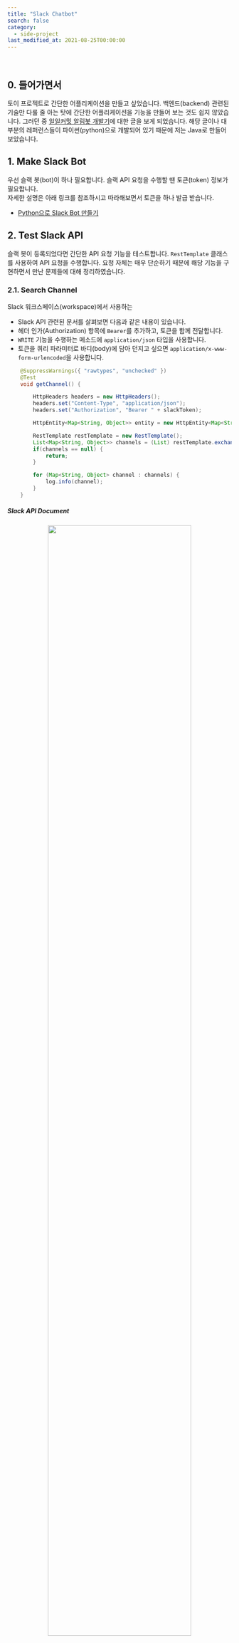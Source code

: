 ```yaml
---
title: "Slack Chatbot"
search: false
category:
  - side-project
last_modified_at: 2021-08-25T00:00:00
---
```


<br/>

## 0. 들어가면서

토이 프로젝트로 간단한 어플리케이션을 만들고 싶었습니다. 
백엔드(backend) 관련된 기술만 다룰 줄 아는 탓에 간단한 어플리케이션을 기능을 만들어 보는 것도 쉽지 않았습니다. 
그러던 중 [일일커밋 알림봇 개발기][mingrammer-blog-link]에 대한 글을 보게 되었습니다. 
해당 글이나 대부분의 레퍼런스들이 파이썬(python)으로 개발되어 있기 때문에 저는 Java로 만들어보았습니다. 

## 1. Make Slack Bot 

우선 슬랙 봇(bot)이 하나 필요합니다. 
슬랙 API 요청을 수행할 땐 토큰(token) 정보가 필요합니다.  
자세한 설명은 아래 링크를 참조하시고 따라해보면서 토큰을 하나 발급 받습니다.

* [Python으로 Slack Bot 만들기][python-slack-chatbot-blog-link] 

## 2. Test Slack API

슬랙 봇이 등록되었다면 간단한 API 요청 기능을 테스트합니다. 
`RestTemplate` 클래스를 사용하여 API 요청을 수행합니다. 
요청 자체는 매우 단순하기 때문에 해당 기능을 구현하면서 만난 문제들에 대해 정리하였습니다. 

### 2.1. Search Channel 

Slack 워크스페이스(workspace)에서 사용하는 

* Slack API 관련된 문서를 살펴보면 다음과 같은 내용이 있습니다. 
* 헤더 인가(Authorization) 항목에 `Bearer`를 추가하고, 토큰을 함께 전달합니다.
* `WRITE` 기능을 수행하는 메소드에 `application/json` 타입을 사용합니다.
* 토큰을 쿼리 파라미터로 바디(body)에 담아 던지고 싶으면 `application/x-www-form-urlencoded`을 사용합니다.

```java
    @SuppressWarnings({ "rawtypes", "unchecked" })
    @Test
    void getChannel() {

        HttpHeaders headers = new HttpHeaders();
        headers.set("Content-Type", "application/json");
        headers.set("Authorization", "Bearer " + slackToken);

        HttpEntity<Map<String, Object>> entity = new HttpEntity<Map<String, Object>>(headers);

        RestTemplate restTemplate = new RestTemplate();
        List<Map<String, Object>> channels = (List) restTemplate.exchange("https://slack.com/api/conversations.list", HttpMethod.GET, entity, Map.class).getBody().get("channels");
        if(channels == null) {
            return;
        }

        for (Map<String, Object> channel : channels) {
            log.info(channel);
        }
    }
```

##### Slack API Document

<p align="center">
    <img src="/images/side-project-slack-chatbot-1.JPG" width="80%" class="image__border">
</p>

### 2.2. Write Message on Slack Channel

채널에 글 작성을 위한 API 요청 코드를 작성합니다.

```java
    @SuppressWarnings({ "unchecked", "rawtypes" })
    @Test
    void postSomeMessage() {

        HttpHeaders headers = new HttpHeaders();
        headers.set("Content-Type", "application/json");
        headers.set("Authorization", "Bearer " + slackToken);

        HttpEntity<Map<String, Object>> entity = new HttpEntity<Map<String, Object>>(headers);

        RestTemplate restTemplate = new RestTemplate();

        Map<String, Object> response = restTemplate.exchange("https://slack.com/api/conversations.history?channel=C01TD73AZEF", HttpMethod.GET, entity, Map.class).getBody();
        List<Map<String, Object>> messages = (List) response.get("messages");
        if (messages == null || messages.isEmpty()) {
            return;
        }

        Map<String, Object> body = new HashMap<>();
        body.put("text", "Hello slack-chatbot");
        body.put("reply_broadcast", true);
        // body.put("thread_ts", messages.get(0).get("ts"));
        body.put("channel", "C01TD73AZEF");

        headers = new HttpHeaders();
        headers.set("Content-Type", "application/json");
        headers.set("Authorization", "Bearer " + slackToken);

        entity = new HttpEntity<Map<String, Object>>(body, headers);

        log.info("result: " + restTemplate.exchange("https://slack.com/api/chat.postMessage", HttpMethod.POST, entity, Map.class).getBody());
    }
```

##### Result of Write Message on Slack Channel

<p align="left">
    <img src="/images/side-project-slack-chatbot-2.JPG" width="35%" class="image__border">
</p>

## 3. Test GitHub API

슬랙에 필요한 API 요청은 모두 확인하였습니다. 
이번엔 깃허브(github) API 요청을 테스트합니다.

### 3.1. Github API Document

Java를 사용한 어플리케이션은 주로 **`github-api`** 라이브러리를 사용하는 것으로 보입니다. 
찾아보니 해당 라이브러리에서 필요한 기능을 따로 제공하지 않는 것으로 보여 직접 구현하기로 결정했습니다. 
다음과 같은 기능이 필요했습니다. 

> 특정 사용자의 저장소(repository) 정보들과 해당 저장소에 오늘 푸시(push)한 이력을 확인한다. 

API 문서를 찾아보니 원하는 기능을 제공하는 엔드포인트(endpoint)가 있었습니다. 
해당 API를 사용하기로 결정했습니다. 

* GET 요청을 보냅니다.
* /users/{username}/repos 경로를 호출합니다.
* 다음과 같은 파라미터가 필요합니다.
    * accept
    * username
    * type
    * sort
    * direction
    * per_page

<p align="center">
    <img src="/images/side-project-slack-chatbot-3.JPG" width="80%" class="image__border">
</p>

### 3.2. Check Push History for Github Repository

* API 요청을 통해 다음과 같은 데이터를 추출합니다.
* 저장소 이름과 푸시 시간을 확인합니다.

```java
    @SuppressWarnings({ "unchecked" })
    @Test
    void test() throws IOException {

        HttpHeaders headers = new HttpHeaders();
        headers.set("Content-Type", "application/json");

        HttpEntity<Map<String, Object>> entity = new HttpEntity<Map<String, Object>>(headers);

        RestTemplate restTemplate = new RestTemplate();
        List<Map<String, Object>> repoList = restTemplate.exchange("https://api.github.com/users/junhyunny/repos", HttpMethod.GET, entity, List.class).getBody();
        for (Map<String, Object> repo : repoList) {
            log.info("repo url: " + repo.get("name"));
            log.info("pushed_at: " + repo.get("pushed_at"));
            String time = (String) repo.get("pushed_at");
            time = time.replace("T", " ");
            time = time.replace("Z", "");
            log.info(Timestamp.valueOf(time));
        }
    }
```

## 4. AWS Lambda

AWS(amazone web service)는 많이 사용해보지 않아서 어려웠습니다. 
이번에 사용한 AWS 람다(lambda)는 특정 시간마다 트리거를 통해 필요한 로직이 수행됩니다. 
`Java`로 개발하는 방법은 다음과 같습니다. 

1. [RequestStreamHandler 인터페이스 구현][java-handler-link]
1. [zip(혹은 jar) 파일 빌드 및 배포][java-deploy-link]
    * 주기적으로 어플리케이션을 동작시키는 EventBridge(CloudWatch Events) 트리거를 연결합니다.

### 4.1. Implementation RequestStreamHandler Interface

전체 코드는 아래 깃허브 저장소에서 확인바랍니다.

* 미리 AWS 람다에 등록한 토큰이나 사용자 정보를 추출합니다. 
* 추출한 정보에 해당하는 깃허브 레포지토리 정보를 가져옵니다.
* 커밋 이력이 없다면 슬랙으로 메세지를 전송합니다.

```java
package io.junhyunny.chatbot;

import java.io.BufferedReader;
import java.io.IOException;
import java.io.InputStream;
import java.io.InputStreamReader;
import java.io.OutputStream;
import java.nio.charset.Charset;
import java.util.HashMap;
import java.util.Map;

import com.amazonaws.services.lambda.runtime.Context;
import com.amazonaws.services.lambda.runtime.RequestStreamHandler;
import com.google.gson.Gson;
import com.google.gson.GsonBuilder;

import io.junhyunny.chatbot.github.Github;
import io.junhyunny.chatbot.slack.Slack;
import lombok.extern.log4j.Log4j2;

@Log4j2
public class LambdaSlackChatBot implements RequestStreamHandler {

	public LambdaSlackChatBot() {}

	@SuppressWarnings("unchecked")
	@Override
	public void handleRequest(InputStream inputStream, OutputStream outputStream, Context context) throws IOException {
		Gson gson = new GsonBuilder().setPrettyPrinting().create();
		try (BufferedReader reader = new BufferedReader(new InputStreamReader(inputStream, Charset.forName("US-ASCII")))) {
			Map<String, Object> event = gson.fromJson(reader, HashMap.class);
			log.info("event: " + event);
			String owner = (String) event.get("owner");
			String slackToken = (String) event.get("slackToken");
			String channelName = (String) event.get("channelName");
			Github github = new Github(owner);
			if (!github.doCommitToday()) {
				Slack slack = new Slack(slackToken);
				slack.sendPushMessage(channelName);
			}
		} catch (Exception exception) {
			log.info(exception.toString(), exception);
		}
	}
}
```

### 4.2. Deploy

메이븐(maven) 프로젝트이므로 `mvn package` 등의 명령어를 통해 jar 파일을 만들 수 있습니다. 
빌드한 jar 파일을 배포하는 과정을 위주로 정리하였습니다. 

##### AWS Lambda Structure for Slack Bot

<p align="center">
    <img src="/images/side-project-slack-chatbot-4.JPG" width="100%" class="image__border">
</p>

##### Register Slack Chat Bot at AWS Lambda

* 빌드된 jar 파일을 업로드합니다.
* RequestStreamHandler 인터페이스를 구현한 클래스를 등록합니다. 

<p align="center">
    <img src="/images/side-project-slack-chatbot-5.JPG" width="100%" class="image__border">
</p>

##### Move to EventBridge Setup Page

어플리케이션이 동작할 때 필요한 특정 파라미터와 트리거 주기를 설정하기 위한 화면으로 이동합니다. 

<p align="center">
    <img src="/images/side-project-slack-chatbot-6.JPG" width="100%" class="image__border">
</p>

##### Setup Cron Job 

이벤트 트리거 주기를 설정합니다. 

<p align="center">
    <img src="/images/side-project-slack-chatbot-7.JPG" width="80%" class="image__border">
</p>

##### Setup Parameters for Slack Bot

코드에 공개하고 싶지 않은 값들은 람다의 파라미터로 등록합니다. 

```json
{
  "owner": "your github repository user name",
  "slackToken": "your slack token",
  "channelName": "your slack channel"
}
```

<p align="center">
    <img src="/images/side-project-slack-chatbot-8.JPG" width="80%" class="image__border">
</p>

## 5. Check Application

이번에 개발한 슬랙 챗 봇은 18시 59분부터 23시 59분까지 푸시 이력이 없다면 1시간 간격으로 메세지를 전달합니다. 

<div align="left" width="60%" class="image__border">
  <img src="/images/side-project-slack-chatbot-9.JPG">
  <img src="/images/side-project-slack-chatbot-10.JPG">
</div>

#### TEST CODE REPOSITORY

* <https://github.com/Junhyunny/slack-chatbot>

#### REFERENCE

* <https://mingrammer.com/dev-commit-alarm-bot/>
* <https://wooiljeong.github.io/python/slack-bot/>
* <https://api.slack.com/legacy/oauth#authenticating-users-with-oauth__using-access-tokens>
* <https://stackoverflow.com/questions/63550032/slackbot-openmodal-error-missing-charset>
* <https://docs.github.com/en/rest/reference/repos#list-repositories-for-a-user>
* <https://docs.aws.amazon.com/lambda/latest/dg/java-handler.html>
* <https://docs.aws.amazon.com/lambda/latest/dg/java-package.html>

[mingrammer-blog-link]: https://mingrammer.com/dev-commit-alarm-bot/
[python-slack-chatbot-blog-link]: https://wooiljeong.github.io/python/slack-bot/
[java-handler-link]: https://docs.aws.amazon.com/lambda/latest/dg/java-handler.html
[java-deploy-link]: https://docs.aws.amazon.com/lambda/latest/dg/java-package.html